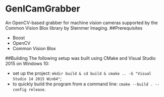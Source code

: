 # GenICamGrabber
An OpenCV-based grabber for machine vision cameras supported by the Common Vision Blox library by Stemmer Imaging.
##Prerequisites
- Boost
- OpenCV
- Common Vision Blox

##Building
The following setup was built using CMake and Visual Studio 2015 on Windows 10:
- set up the project: `mkdir build & cd build & cmake .. -G "Visual Studio 14 2015 Win64"`;
- to quickly build the program from a command line: `cmake --build . --config release`.
